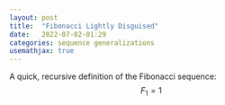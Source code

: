 ```yaml
---
layout: post
title:  "Fibonacci Lightly Disguised"
date:   2022-07-02-01:29
categories: sequence generalizations
usemathjax: true
---
```

A quick, recursive definition of the Fibonacci sequence:
$$ F_1 = 1 $$
